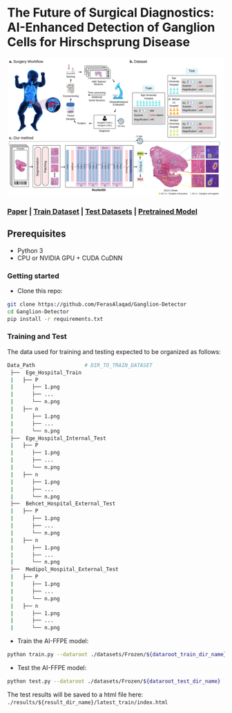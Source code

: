 # The Future of Surgical Diagnostics: AI-Enhanced Detection of Ganglion Cells for Hirschsprung Disease 
<img src="images/overview.png" width="800px"/>

### [Paper]() | [Train Dataset](https://portal.gdc.cancer.gov/projects/TCGA-LUAD) |  [Test Datasets](https://portal.gdc.cancer.gov/projects/TCGA-LUSC) | [Pretrained Model](https://www.dropbox.com/sh/x7fvxx1fiohxwb4/AAAObJJTJpIHHi-s2UafrKeea?dl=0) 

## Prerequisites
- Python 3
- CPU or NVIDIA GPU + CUDA CuDNN

### Getting started

- Clone this repo:
```bash
git clone https://github.com/FerasAlaqad/Ganglion-Detector
cd Ganglion-Detector
pip install -r requirements.txt
```


### Training and Test

The data used for training and testing expected to be organized as follows:
```bash
Data_Path                # DIR_TO_TRAIN_DATASET
 ├──  Ege_Hospital_Train
 |   ├── P
 |      ├── 1.png     
 |      ├── ...
 |      └── n.png
 |   ├── n
 |      ├── 1.png     
 |      ├── ...
 |      └── n.png
 ├──  Ege_Hospital_Internal_Test
 |   ├── P
 |      ├── 1.png     
 |      ├── ...
 |      └── n.png
 |   ├── n
 |      ├── 1.png     
 |      ├── ...
 |      └── n.png 
 ├──  Behcet_Hospital_External_Test
 |   ├── P
 |      ├── 1.png     
 |      ├── ...
 |      └── n.png
 |   ├── n
 |      ├── 1.png     
 |      ├── ...
 |      └── n.png 
 ├──  Medipol_Hospital_External_Test
 |   ├── P
 |      ├── 1.png     
 |      ├── ...
 |      └── n.png
 |   ├── n
 |      ├── 1.png     
 |      ├── ...
 |      └── n.png


```


- Train the AI-FFPE model:
```bash
python train.py --dataroot ./datasets/Frozen/${dataroot_train_dir_name} --name ${model_results_dir_name} --CUT_mode CUT --batch_size 1
```

- Test the AI-FFPE  model:
```bash
python test.py --dataroot ./datasets/Frozen/${dataroot_test_dir_name}  --name ${result_dir_name} --CUT_mode CUT --phase test --epoch ${epoch_number} --num_test ${number_of_test_images}
```

The test results will be saved to a html file here: ``` ./results/${result_dir_name}/latest_train/index.html ``` 


